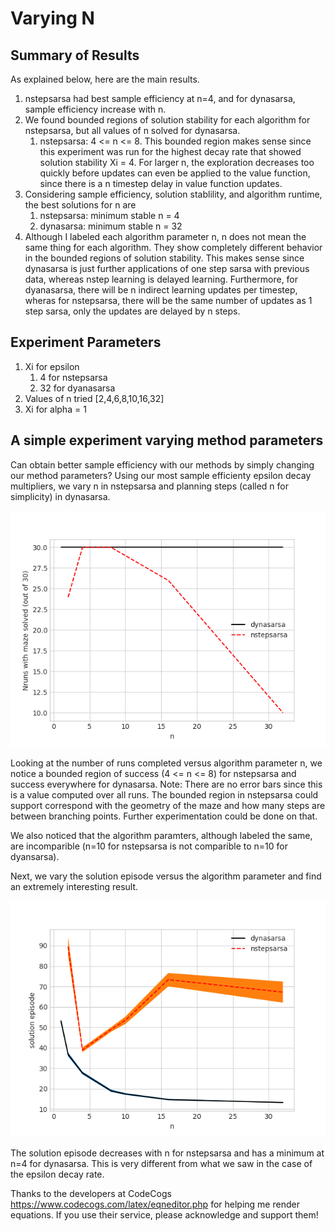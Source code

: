 # Varying N
## Summary of Results
As explained below, here are the main results.

1. nstepsarsa had best sample efficiency at n=4, and for dynasarsa, sample efficiency increase with n.
1. We found bounded regions of solution stability for each algorithm for nstepsarsa, but all values of n solved for dynasarsa.
   1. nstepsarsa: 4 <= n <= 8. This bounded region makes sense since this experiment was run for the highest decay rate that showed solution stability Xi = 4. For larger n, the exploration decreases too quickly before updates can even be applied to the value function, since there is a n timestep delay in value function updates.
1. Considering sample efficiency, solution stablility, and algorithm runtime, the best solutions for n are
   1. nstepsarsa: minimum stable n = 4
   2. dynasarsa: minimum stable n = 32
1. Although I labeled each algorithm parameter n, n does not mean the same thing for each algorithm. They show completely different behavior in the bounded regions of solution stability. This makes sense since dynasarsa is just further applications of one step sarsa with previous data, whereas nstep learning is delayed learning. Furthermore, for dyanasarsa, there will be n indirect learning updates per timestep, wheras for nstepsarsa, there will be the same number of updates as 1 step sarsa, only the updates are delayed by n steps. 

## Experiment Parameters
1. Xi for epsilon
   1. 4 for nstepsarsa
   1. 32 for dyanasarsa
1. Values of n tried [2,4,6,8,10,16,32]
1. Xi for alpha = 1

## A simple experiment varying method parameters

Can obtain better sample efficiency with our methods by simply changing our method parameters? Using our most sample efficienty epsilon decay multipliers, we vary n in nstepsarsa and planning steps (called n for simplicity) in dynasarsa.

![Image of runscompleted vs n](https://github.com/lmc5190/RLdemo/blob/master/experiments/dynasarsa_vs_nstepsarsa/n/plots/ncompare_nrun_solved.png)


Looking at the number of runs completed versus algorithm parameter n, we notice a bounded region of success (4 <= n <= 8) for nstepsarsa and success everywhere for dynasarsa. Note: There are no error bars since this is a value computed over all runs. The bounded region in nstepsarsa could support correspond with the geometry of the maze and how many steps are between branching points. Further experimentation could be done on that.

We also noticed that the algorithm paramters, although labeled the same, are incomparible (n=10 for nstepsarsa is not comparible to n=10 for dyansarsa).

Next, we vary the solution episode versus the algorithm parameter and find an extremely interesting result.

![Image of solutionep vs n](https://github.com/lmc5190/RLdemo/blob/master/experiments/dynasarsa_vs_nstepsarsa/n/plots/ncompare_solution_episode.png)

The solution episode decreases with n for nstepsarsa and has a minimum at n=4 for dynasarsa. This is very different from what we saw in the case of the epsilon decay rate.

Thanks to the developers at CodeCogs https://www.codecogs.com/latex/eqneditor.php for helping me render equations. If you use their service, please acknowledge and support them!
